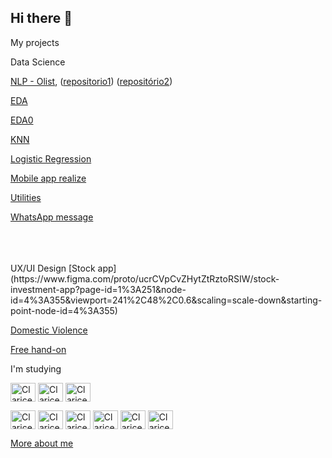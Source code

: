 ## Hi there 👋


My projects


Data Science

[NLP - Olist](https://share.streamlit.io/clarice-satiko-aoto/stack-lab/main/app.py), ([repositorio1](https://github.com/Clarice-Satiko-Aoto/Stack-Lab)) ([repositório2](https://github.com/petersonrs/projetostack)) 

[EDA](https://github.com/Clarice-Satiko-Aoto/EDA)

[EDA0](https://aoto-clarice.medium.com/an%C3%A1lise-de-dados-39ff2221c783)

[KNN](https://github.com/Clarice-Satiko-Aoto/KNN)

[Logistic Regression](https://github.com/Clarice-Satiko-Aoto/Logistic-Regression)

[Mobile app realize](https://sites.google.com/view/clarice-satiko-aoto/bi/lan%C3%A7amento-de-aplicativo)

[Utilities](https://github.com/Clarice-Satiko-Aoto/utilidades)

[WhatsApp message](https://sites.google.com/view/clarice-satiko-aoto/bi/fluxo-de-mensagem-whatsapp)

<br>
<br>
<br/>
UX/UI Design
[Stock app](https://www.figma.com/proto/ucrCVpCvZHytZtRztoRSIW/stock-investment-app?page-id=1%3A251&node-id=4%3A355&viewport=241%2C48%2C0.6&scaling=scale-down&starting-point-node-id=4%3A355)

[Domestic Violence](https://aoto-clarice.medium.com/mulheres-em-movimento-estudo-de-caso-de-ux-bf2d70caab57)


[Free hand-on](https://sites.google.com/view/clarice-satiko-aoto/ux/avulsos)


I'm studying

<img align="center" alt="Clarice-html" height="30" width="40" src="https://cdn.jsdelivr.net/gh/devicons/devicon/icons/bootstrap/bootstrap-original.svg"/> <img align="center" alt="Clarice-html" height="30" width="40" src="https://cdn.jsdelivr.net/gh/devicons/devicon/icons/canva/canva-original.svg" /> <img align="center" alt="Clarice-html" height="30" width="40" src="https://cdn.jsdelivr.net/gh/devicons/devicon/icons/figma/figma-original.svg" />



<img align="center" alt="Clarice-html" height="30" width="40" src="https://cdn.jsdelivr.net/gh/devicons/devicon/icons/jupyter/jupyter-original.svg"/> <img align="center" alt="Clarice-html" height="30" width="40" src="https://cdn.jsdelivr.net/gh/devicons/devicon/icons/python/python-original.svg" /> <img align="center" alt="Clarice-html" height="30" width="40" src="https://cdn.jsdelivr.net/gh/devicons/devicon/icons/numpy/numpy-original.svg" /> <img align="center" alt="Clarice-html" height="30" width="40" src="https://cdn.jsdelivr.net/gh/devicons/devicon/icons/pandas/pandas-original.svg" /> <img align="center" alt="Clarice-html" height="30" width="40" src="https://cdn.jsdelivr.net/gh/devicons/devicon/icons/tensorflow/tensorflow-original.svg" /> <img align="center" alt="Clarice-html" height="30" width="40" src="https://cdn.jsdelivr.net/gh/devicons/devicon/icons/vscode/vscode-original.svg" />


[More about me](https://sites.google.com/view/clarice-satiko-aoto/sobre)



<!--
**Clarice-Satiko-Aoto/Clarice-Satiko-Aoto** is a ✨ _special_ ✨ repository because its `README.md` (this file) appears on your GitHub profile.

Here are some ideas to get you started:

- 🔭 I’m currently working on ...
- 🌱 I’m currently learning ...
- 👯 I’m looking to collaborate on ...
- 🤔 I’m looking for help with ...
- 💬 Ask me about ...
- 📫 How to reach me: ...
- 😄 Pronouns: ...
- ⚡ Fun fact: ...
-->




